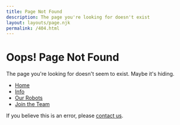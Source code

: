 ```yaml
---
title: Page Not Found
description: The page you're looking for doesn't exist
layout: layouts/page.njk
permalink: /404.html
---
```


# Oops! Page Not Found

The page you're looking for doesn't seem to exist. Maybe it's hiding.

- [Home](/)
- [Info](/info/)
- [Our Robots](/robots/)
- [Join the Team](/join/)

If you believe this is an error, please [contact us](mailto:info@thedropbears.org.au). 